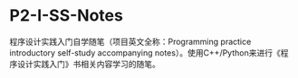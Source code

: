# P2-I-SS-Notes
程序设计实践入门自学随笔（项目英文全称：Programming practice introductory self-study accompanying notes）。使用C++/Python来进行《程序设计实践入门》书相关内容学习的随笔。
